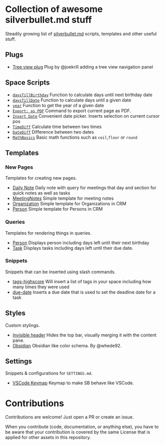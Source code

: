 # Collection of awesome silverbullet.md stuff
Steadily growing list of [silverbullet.md](https://silverbullet.md) scripts, templates and other useful stuff.


## Plugs
- [Tree view plug](https://github.com/joekrill/silverbullet-treeview?tab=readme-ov-file) Plug by @joekrill adding a tree view navigation panel

## Space Scripts
- [`daysTillBirthday`](./scripts/DaysTillBirthday.md) Function to calculate days until next birthday date
- [`daysTillDate`](./scripts/DaysTillDate.md) Function to calculate days until a given date
- [`year`](./scripts/Year.md) Function to get the year of a given date
- [`Export: as PDF`](./scripts/PDFExport.md) Command to export current page as PDF.
- [`Insert Date`](./scripts/InsertDate.md) Convenient date picker. Inserts selection on current cursor pos
- [`TimeDiff`](./scripts/timeDiff.md) Calculate time between two times
- [`DateDiff`](./scripts/DateDiff.md) Difference between two dates
- [`MathBasics`](./scripts/MathBasics.md) Basic math functions such as `ceil`,`floor` or `round`
## Templates
### New Pages
Templates for creating new pages.

- [Daily Note](./templates/New%20Page/Daily%20Note.md) Daily note with query for meetings that day and section for quick notes as well as tasks
- [MeetingNotes](./templates/New%20Page/MeetingNotes.md) Simple template for meeting notes
- [Organization](./templates/New%20Page/Organization.md) Simple template for Organizations in CRM
- [Person](./templates/New%20Page/Person.md) Simple template for Persons in CRM

### Queries
Templates for rendering things in queries.

- [Person](./templates/Query/Person.md) Displays person including days left until their next birthday
- [Task](./templates/Query/Task.md) Displays tasks including days left until their due date.

### Snippets
Snippets that can be inserted using slash commands.
- [tags-highscore](./templates/Snippets/TagsHighscore.md) Will insert a list of tags in your space including how many times they were used
- [due-date](./templates/Snippets/Duedate.md) Inserts a due date that is used to set the deadline date for a task


## Styles
Custom stylings.

- [Invisible header](./styles/InvisibleTopBar.md) Hides the top bar, visually merging it with the content pane.
- [Obsidian](./styles/Obisidian.md) Obsidian like color schema. By @whede92.

## Settings
Snippets & configurations for `SETTINGS.md`.

- [VSCode Keymap](./settings/SETTINGS.vscode-keymap.md) Keymap to make SB behave like VSCode.


# Contributions
Contributions are welcome! Just open a PR or create an issue.

When you contribute (code, documentation, or anything else), you have to be aware that your contribution is covered by the same License that is applied for other assets in this repository.